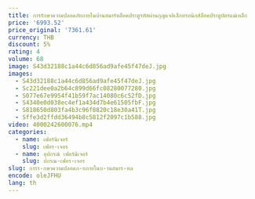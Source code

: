 ```yaml
---
title: การรักษาความปลอดภัยภายในบ้านสมาร์ทล็อคประตูรหัสผ่านกุญแจอิเล็กทรอนิกส์ล็อคประตูบัตรแม่เหล็ก
price: '6993.52'
price_original: '7361.61'
currency: THB
discount: 5%
rating: 4
volume: 68
image: S43d32188c1a44c6d856ad9afe45f47deJ.jpg
images:
  - S43d32188c1a44c6d856ad9afe45f47deJ.jpg
  - Sc221dee0a2b64c899d66fc08280077280.jpg
  - S077e67e9954f41b59f7ac14080c6c52fD.jpg
  - S4340e0d038ec4ef1a434d7b4e61505fbF.jpg
  - S818650d803fa4b3c96f8820c18e30a41T.jpg
  - Sffe3d2ffdd36494b8c5812f2097c1b588.jpg
video: 4000242600076.mp4
categories:
  - name: เฟอร์นิเจอร์
    slug: เฟอร-เจอร
  - name: อุปกรณ์ เฟอร์นิเจอร์
    slug: ปกรณ-เฟอร-เจอร
slug: การร-กษาความปลอดภ-ยภายในบ-านสมาร-ทล
encode: oleJFHU
lang: th
---
```

  